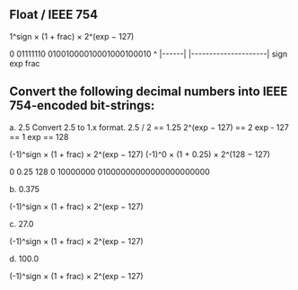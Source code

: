 ## Float / IEEE 754

1^sign × (1 + frac) × 2^(exp − 127)

0    01111110 01001000010001000100010
^    |------| |---------------------|
sign    exp            frac


## Convert the following decimal numbers into IEEE 754-encoded bit-strings:

a. 2.5
Convert 2.5 to 1.x format.
2.5 / 2 == 1.25
2^(exp − 127) == 2
exp - 127 == 1
exp == 128

(-1)^sign × (1 + frac) × 2^(exp − 127)
(-1)^0 × (1 + 0.25) × 2^(128 − 127)

0 0.25     128
0 10000000 01000000000000000000000


b. 0.375

(-1)^sign × (1 + frac) × 2^(exp − 127)


c. 27.0

(-1)^sign × (1 + frac) × 2^(exp − 127)


d. 100.0

(-1)^sign × (1 + frac) × 2^(exp − 127)
